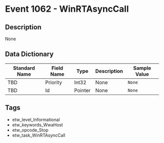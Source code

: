 # Event 1062 - WinRTAsyncCall

## Description
None

## Data Dictionary
|Standard Name|Field Name|Type|Description|Sample Value|
|---|---|---|---|---|
|TBD|Priority|Int32|None|`None`|
|TBD|Id|Pointer|None|`None`|

## Tags
* etw_level_Informational
* etw_keywords_WwaHost
* etw_opcode_Stop
* etw_task_WinRTAsyncCall
